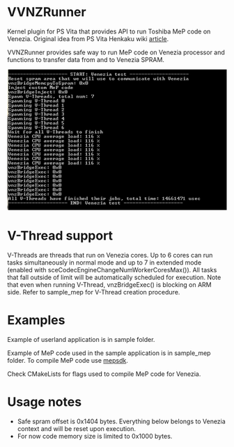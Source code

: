 # VVNZRunner

Kernel plugin for PS Vita that provides API to run Toshiba MeP code on Venezia.
Original idea from PS Vita Henkaku wiki [article](https://wiki.henkaku.xyz/vita/Venezia).

VVNZRunner provides safe way to run MeP code on Venezia processor and functions to transfer data from and to Venezia SPRAM.

![alt text](https://github.com/GrapheneCt/VVNZRunner/blob/main/scr.PNG?raw=true)

# V-Thread support

V-Threads are threads that run on Venezia cores. Up to 6 cores can run tasks simultaneously in normal mode and up to 7 in extended mode (enabled with sceCodecEngineChangeNumWorkerCoresMax()). All tasks that fall outside of limit will be automatically scheduled for execution. Note that even when running V-Thread, vnzBridgeExec() is blocking on ARM side. Refer to sample_mep for V-Thread creation procedure.

# Examples

Example of userland application is in sample folder.

Example of MeP code used in the sample application is in sample_mep folder. To compile MeP code use [mepsdk](https://github.com/TeamMolecule/mepsdk).

Check CMakeLists for flags used to compile MeP code for Venezia.

# Usage notes

- Safe spram offset is 0x1404 bytes. Everything below belongs to Venezia context and will be reset upon execution.
- For now code memory size is limited to 0x1000 bytes.



